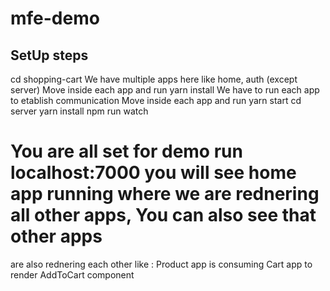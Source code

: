 # mfe-demo

## SetUp steps

cd shopping-cart
We have multiple apps here like home, auth (except server)
Move inside each app and run yarn install
We have to run each app to etablish communication
Move inside each app and run yarn start
cd server
yarn install
npm run watch

# You are all set for demo run localhost:7000 you will see home app running where we are rednering all other apps, You can also see that other apps 
are also rednering each other like : Product app is consuming Cart app to render AddToCart component

